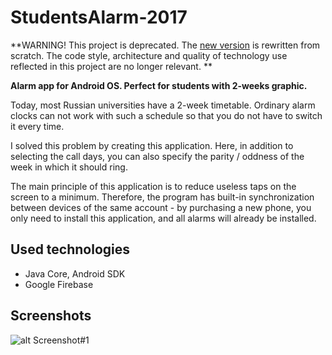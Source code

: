 # StudentsAlarm-2017

**WARNING! This project is deprecated. The [new version](https://github.com/Perfomer/WelloAlarm-2017/tree/master) is rewritten from scratch. The code style, architecture and quality of technology use reflected in this project are no longer relevant. **

**Alarm app for Android OS. Perfect for students with 2-weeks graphic.**

Today, most Russian universities have a 2-week timetable. Ordinary alarm clocks can not work with such a schedule so that you do not have to switch it every time.

I solved this problem by creating this application. Here, in addition to selecting the call days, you can also specify the parity / oddness of the week in which it should ring.

The main principle of this application is to reduce useless taps on the screen to a minimum. Therefore, the program has built-in synchronization between devices of the same account - by purchasing a new phone, you only need to install this application, and all alarms will already be installed.

## Used technologies
- Java Core, Android SDK
- Google Firebase

## Screenshots
![alt Screenshot#1](https://github.com/Perfomer/StudentsAlarm-2017/blob/master/Screenshots/Screenshot.png)
